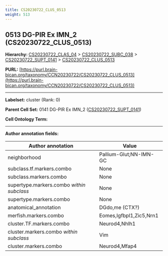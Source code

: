 ```yaml
---
title: CS20230722_CLUS_0513
weight: 513
---
```

## 0513 DG-PIR Ex IMN_2 (CS20230722_CLUS_0513)
<b>Hierarchy: </b>
[CS20230722_CLAS_04](../CS20230722_CLAS_04) >
[CS20230722_SUBC_038](../CS20230722_SUBC_038) >
[CS20230722_SUPT_0141](../CS20230722_SUPT_0141) >
[CS20230722_CLUS_0513](../CS20230722_CLUS_0513)

**PURL:** [https://purl.brain-bican.org/taxonomy/CCN20230722/CS20230722_CLUS_0513](https://purl.brain-bican.org/taxonomy/CCN20230722/CS20230722_CLUS_0513)

---


**Labelset:** cluster (Rank: 0)

**Parent Cell Set:** 0141 DG-PIR Ex IMN_2 ([CS20230722_SUPT_0141](../CS20230722_SUPT_0141))



**Cell Ontology Term:** 

[MARKER GENES.]: #


---

[TRANSFERRED ANNOTATIONS.]: #


[AUTHOR ANNOTATION FIELDS.]: #


**Author annotation fields:**

| Author annotation | Value |
|-------------------|-------|
|neighborhood|Pallium-Glut;NN-IMN-GC|
|subclass.tf.markers.combo|None|
|subclass.markers.combo|None|
|supertype.markers.combo _within subclass_|None|
|supertype.markers.combo|None|
|anatomical_annotation|DGdo,me (CTX?)|
|merfish.markers.combo|Eomes,Igfbpl1,Zic5,Nrn1|
|cluster.TF.markers.combo|Neurod4,Nhlh1|
|cluster.markers.combo _within subclass_|Vim|
|cluster.markers.combo|Neurod4,Mfap4|
